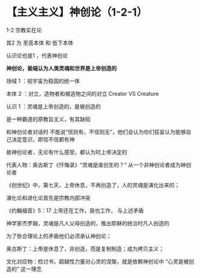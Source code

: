 # 【主义主义】神创论（1-2-1）

1-2 宗教实在论

其2 为 至高本体 和 低下本体

认识论也是1 ，代表神创论  



**神创论，极端认为人类灵魂和世界是上帝创造的**

场域 1 ：视宇宙为稳固的统一体

本体 2 ：对立，造物者和被造物之间的对立  Creator VS Creature

认识 1 ：灵魂是上帝创造的，是被创造的



是一种霸道的原教旨主义，有其缺陷

和神创论者对话时 不能说“信则有，不信则无”，他们会认为你们狂妄认为能够自己决定意识，即信不信都有神

故神创论者，无论有什么感受，都认为时上帝决定的

代表人物：奥古斯丁《忏悔录》“灵魂是谁创生的？” 从一个非神创论者成为神创论者

《创世纪》中，第七天，上帝休息，不再创造了，人的灵魂是演化出来的；

演化论和进化论首先是宗教内部冲突

《约翰福音》5：17 上帝还在工作，我也工作， 与上述矛盾

神学家杰罗姆，灵魂是凡人父母创造的，推出耶稣的统治时凡人创造的



为了弥合理论上的矛盾他们必须承认神创论；

奥古斯丁：上帝是休息了，非创造，而是复制制造；成为拷贝主义；

文化对应物：检讨书，超越性力量对心灵的涅槃，就是依赖神创论中 “心灵是被创造的” 这一理念





















